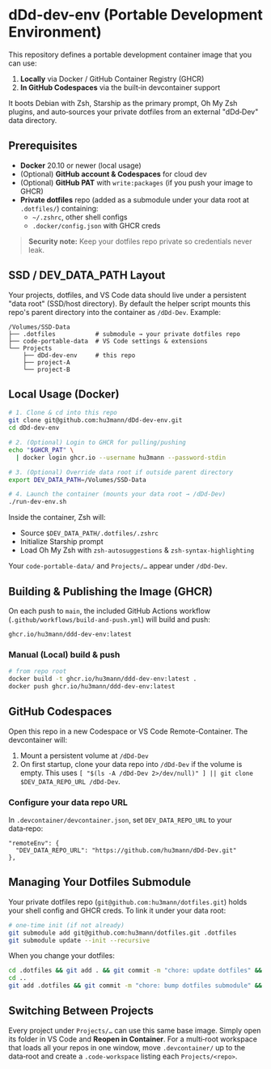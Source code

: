 # dDd-dev-env (Portable Development Environment)

This repository defines a portable development container image that you can use:
1. **Locally** via Docker / GitHub Container Registry (GHCR)
2. **In GitHub Codespaces** via the built‑in devcontainer support

It boots Debian with Zsh, Starship as the primary prompt, Oh My Zsh plugins, and auto‑sources your
private dotfiles from an external "dDd‑Dev" data directory.

## Prerequisites

- **Docker** 20.10 or newer (local usage)
- (Optional) **GitHub account & Codespaces** for cloud dev
- (Optional) **GitHub PAT** with `write:packages` (if you push your image to GHCR)
- **Private dotfiles** repo (added as a submodule under your data root at `.dotfiles/`) containing:
  - `~/.zshrc`, other shell configs
  - `.docker/config.json` with GHCR creds

> **Security note:** Keep your dotfiles repo private so credentials never leak.

## SSD / DEV_DATA_PATH Layout

Your projects, dotfiles, and VS Code data should live under a persistent "data root" (SSD/host directory).
By default the helper script mounts this repo's parent directory into the container as `/dDd-Dev`. Example:

```text
/Volumes/SSD-Data
├── .dotfiles           # submodule → your private dotfiles repo
├── code-portable-data  # VS Code settings & extensions
└── Projects
    ├── dDd-dev-env     # this repo
    ├── project-A
    └── project-B
```

## Local Usage (Docker)

```bash
# 1. Clone & cd into this repo
git clone git@github.com:hu3mann/dDd-dev-env.git
cd dDd-dev-env

# 2. (Optional) Login to GHCR for pulling/pushing
echo "$GHCR_PAT" \
  | docker login ghcr.io --username hu3mann --password-stdin

# 3. (Optional) Override data root if outside parent directory
export DEV_DATA_PATH=/Volumes/SSD-Data

# 4. Launch the container (mounts your data root → /dDd-Dev)
./run-dev-env.sh
```

Inside the container, Zsh will:
- Source `$DEV_DATA_PATH/.dotfiles/.zshrc`
- Initialize Starship prompt
- Load Oh My Zsh with `zsh-autosuggestions` & `zsh-syntax-highlighting`

Your `code-portable-data/` and `Projects/…` appear under `/dDd-Dev`.

## Building & Publishing the Image (GHCR)

On each push to `main`, the included GitHub Actions workflow
(`.github/workflows/build-and-push.yml`) will build and push:
```
ghcr.io/hu3mann/ddd-dev-env:latest
```

### Manual (Local) build & push

```bash
# from repo root
docker build -t ghcr.io/hu3mann/ddd-dev-env:latest .
docker push ghcr.io/hu3mann/ddd-dev-env:latest
```

## GitHub Codespaces

Open this repo in a new Codespace or VS Code Remote-Container. The devcontainer will:
1. Mount a persistent volume at `/dDd-Dev`
2. On first startup, clone your data repo into `/dDd-Dev` if the volume is empty.
   This uses `[ "$(ls -A /dDd-Dev 2>/dev/null)" ] || git clone $DEV_DATA_REPO_URL /dDd-Dev`.

### Configure your data repo URL

In `.devcontainer/devcontainer.json`, set `DEV_DATA_REPO_URL` to your data‑repo:

```jsonc
"remoteEnv": {
  "DEV_DATA_REPO_URL": "https://github.com/hu3mann/dDd-Dev.git"
},
```

## Managing Your Dotfiles Submodule

Your private dotfiles repo (`git@github.com:hu3mann/dotfiles.git`) holds your shell config and GHCR creds.
To link it under your data root:

```bash
# one‑time init (if not already)
git submodule add git@github.com:hu3mann/dotfiles.git .dotfiles
git submodule update --init --recursive
```

When you change your dotfiles:

```bash
cd .dotfiles && git add . && git commit -m "chore: update dotfiles" && git push
cd ..
git add .dotfiles && git commit -m "chore: bump dotfiles submodule" && git push
```

## Switching Between Projects

Every project under `Projects/…` can use this same base image. Simply open its folder in VS Code and
**Reopen in Container**. For a multi‑root workspace that loads all your repos in one window, move
`.devcontainer/` up to the data‑root and create a `.code-workspace` listing each `Projects/<repo>`.
